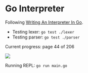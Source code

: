 # Go Interpreter

Following [Writing An Interpreter In Go](https://interpreterbook.com/).

- Testing lexer: `go test ./lexer`
- Testing parser: `go test ./parser`

Current progress: page 44 of 206

![](https://geps.dev/progress/21)

Running REPL: `go run main.go`